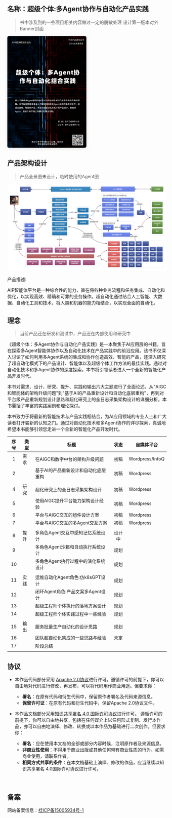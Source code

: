 ## 名称：超级个体:多Agent协作与自动化产品实践

> 书中涉及到的一些项目相关内容做过一定的脱敏处理 设计第一版本对外Banner封面

<img src="/book-cover.png" style="width: 250px;border-radius: 5px;box-shadow: 0 2px 12px 0 rgba(0,0,0,.1);">

## 产品架构设计

> 产品全景图未设计，临时使用的Agent图

<img src="/aip_product_agent.png" />

产品描述:

AIP智能体平台是一种综合性的能力，旨在将各种业务流程和任务集成、自动化和优化，以实现高效、精确和可靠的业务操作。超自动化通过结合人工智能、大数据、自动化工具和技术，将人类和机器的能力相结合，以实现全面的自动化。

## 理念

> 当前产品还在研发和测试中，产品还在内部使用和研究中

《超级个体：多Agent协作与自动化产品实践》是一本聚焦于AI应用层的书籍，旨在探索多Agent智能体协作以及自动化技术在产品实践中的前沿应用。该书不仅深入讨论了如何利用多Agent系统的集成和协作创造高效、智能的产品，还深入研究了超自动化模式下的产品设计、智能体以及超级个体工作方法的最佳实践。通过对自动化技术和多Agent协作的深度探索，本书将引领读者进入一个全新的智能化产品开发时代。

本书对需求、设计、研究、提升、实践和输出六大主题进行了全面论述。从"AIGC和智能体的架构升级问题"到"基于AI的产品重新设计和自动化底层重构"，再到对平台级产品重新规划设计思路和超化研究上的全日志采集架构设计的详细分析，本书囊括了丰富的实践案例和理论探讨。

本书致力于将最新的智能技术与产品实践相结合，为AI应用领域的专业人士和广大读者打开崭新的认知之门。通过对自动化技术和多Agent协作的详尽探索，真诚地希望本书能够引领您走进一个全新的智能化产品开发时代。

| 序号 | 类型 | 标题                                 | 状态   | 自媒体平台      |
|:----:|------|--------------------------------------|:------:|-----------------|
| 1    | 需求 | 在AIGC和数字中台的架构升级问题       | 初稿   | Wordpress/InfoQ |
| 2    |      | 基于AI的产品重新设计和自动化底层重构 | 初稿   | Wordpress       |
|      |      |                                      |        |                 |
| 4    | 研究 | 超化研究上的全日志采集架构设计       | 初稿   | Wordpress       |
| 5    |      | 使用AIGC提升平台能力架构设计经验     | 初稿   | Wordpress       |
| 6    |      | 平台与AIGC交互的组件设计方案         | 初稿   | Wordpress       |
| 7    |      | 平台与AIGC交互的多Agent交互方案      | 初稿   | Wordpress       |
|      |      |                                      |        |                 |
| 8    | 提升 | 多角色Agent交互中感知记忆系统设计    | 设计中 |                 |
| 9    |      | 多角色Agent沙箱和自动执行系统设计    | 规划   |                 |
| 10   |      | 多角色Agent执行过程中的演化系统设计  | 规划   |                 |
|      |      |                                      |        |                 |
| 11   | 实践 | 运维自动化Agent角色:仿k8sGPT设计     | 规划   |                 |
| 12   |      | 闭环Agent角色:产品文案多Agent设计    | 规划   |                 |
| 13   |      | 超级工程师个体执行的落地方案设计     | 规划   |                 |
| 14   |      | 超级工程师个体实践过程中一些经验     | 规划   |                 |
|      |      |                                      |        |                 |
| 15   | 输出 | 服务批量生产自动化的设计思路         | 规划   |                 |
| 16   |      | 团队超自动化集成的一些思路与经验     | 未定   |                 |
| 17   |      | 阶段总结                             |        |                 |
|      |      |                                      |        |                 |

## 协议

- 本作品代码部分采用 [Apache 2.0协议](https://www.apache.org/licenses/LICENSE-2.0)进行许可。遵循许可的前提下，你可以自由地对代码进行修改，再发布，可以将代码用作商业用途。但要求你：
  - **署名**：在原有代码和衍生代码中，保留原作者署名及代码来源信息。
  - **保留许可证**：在原有代码和衍生代码中，保留Apache 2.0协议文件。

- 本作品文档部分采用[知识共享署名 4.0 国际许可协议](http://creativecommons.org/licenses/by/4.0/)进行许可。 遵循许可的前提下，你可以自由地共享，包括在任何媒介上以任何形式复制、发行本作品，亦可以自由地演绎、修改、转换或以本作品为基础进行二次创作。但要求你：
  - **署名**：应在使用本文档的全部或部分内容时候，注明原作者及来源信息。
  - **非商业性使用**：不得用于商业出版或其他任何带有商业性质的行为。如需商业使用，请联系作者。
  - **相同方式共享的条件**：在本文档基础上演绎、修改的作品，应当继续以知识共享署名 4.0国际许可协议进行许可。

<div style="padding-top: 20px" class="not-print">
	<h2 id="备案">备案</h2>
	<p>网站备案信息：<a href="http://beian.miit.gov.cn/" target="_blank" rel="noopener noreferrer">桂ICP备15005934号-1</a></p>
</div>

